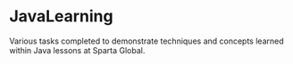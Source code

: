 # JavaLearning
Various tasks completed to demonstrate techniques and concepts learned within Java lessons at Sparta Global.
